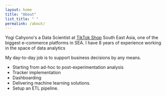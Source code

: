 ```yaml
---
layout: home
title: "About"
list_title: " "
permalink: /about/
---
```


Yogi Cahyono's a Data Scientist at [TikTok Shop](https://www.linkedin.com/company/bytedance/posts/?feedView=all) South East Asia, one of the biggest e-commerce platforms in SEA. I have 8 years of experience working in the space of data analytics 

My day-to-day job is to support business decisions by any means.
- Starting from ad-hoc to post-experimentation analysis 
- Tracker implementation
- Dashboarding 
- Delivering machine learning solutions.
- Setup an ETL pipeline.